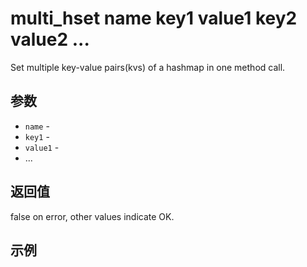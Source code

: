 # multi_hset name key1 value1 key2 value2 ...

Set multiple key-value pairs(kvs) of a hashmap in one method call.

## 参数

* `name` - 
* `key1` -
* `value1` -
* ...

## 返回值

false on error, other values indicate OK.

## 示例
